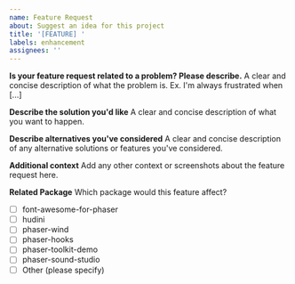 ```yaml
---
name: Feature Request
about: Suggest an idea for this project
title: '[FEATURE] '
labels: enhancement
assignees: ''
---
```


**Is your feature request related to a problem? Please describe.**
A clear and concise description of what the problem is. Ex. I'm always frustrated when [...]

**Describe the solution you'd like**
A clear and concise description of what you want to happen.

**Describe alternatives you've considered**
A clear and concise description of any alternative solutions or features you've considered.

**Additional context**
Add any other context or screenshots about the feature request here.

**Related Package**
Which package would this feature affect?

- [ ] font-awesome-for-phaser
- [ ] hudini
- [ ] phaser-wind
- [ ] phaser-hooks
- [ ] phaser-toolkit-demo
- [ ] phaser-sound-studio
- [ ] Other (please specify)
